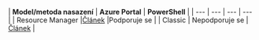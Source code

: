 | **Model/metoda nasazení** | **Azure Portal** | **PowerShell** |
| --- | --- | --- | --- |
| Resource Manager |[Článek](../articles/vpn-gateway/vpn-gateway-howto-multi-site-to-site-resource-manager-portal.md) |Podporuje se |
| Classic | Nepodporuje se | [Článek](../articles/vpn-gateway/vpn-gateway-multi-site.md) |